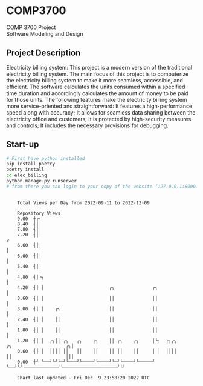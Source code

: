 # COMP3700
COMP 3700 Project  
Software Modeling and Design
## Project Description
Electricity billing system: This project is a modern version of the traditional electricity billing system. The main focus of this project is to computerize the electricity billing system to make it more seamless, accessible, and efficient. The software calculates the units consumed within a specified time duration and accordingly calculates the amount of money to be paid for those units. The following features make the electricity billing system more service-oriented and straightforward: It features a high-performance speed along with accuracy; It allows for seamless data sharing between the electricity office and customers; It is protected by high-security measures and controls; It includes the necessary provisions for debugging.

## Start-up
```bash
# First have python installed
pip install poetry
poetry install
cd elec_billing
python manage.py runserver
# from there you can login to your copy of the website (127.0.0.1:8000), default creds are admin/admin
```

```

    Total Views per Day from 2022-09-11 to 2022-12-09

    Repository Views
    9.00  ┼╭╮
    8.40  ┤││
    7.80  ┤││
    7.20  ┤││                                                                                      ╭
    6.60  ┤││                                                                                      │
    6.00  ┤││                                                                                      │
    5.40  ┤││                                                                                      │
    4.80  ┤│╰╮                                                                                     │
    4.20  ┤│ │                        ╭╮              ╭╮                                           │
    3.60  ┤│ │                        ││              ││                                           │
    3.00  ┤│ │    ╭╮                  ││              ││                                           │
    2.40  ┤│ │    ││                  ││              ││                                           │
    1.80  ┤│ │    ││                  ││              ││                                           │
    1.20  ┤│ │  ╭╮││ ╭╮   ╭╮    ╭╮    ││ ╭╮    ╭╮     │╰╮  ╭╮╭╮            ╭╮                    ╭╮│
    0.60  ┤│ │  ││││ ││   ││    ││    ││ ││    ││     │ │  ││││            ││                    │││
    0.00  ┼╯ ╰──╯╰╯╰─╯╰───╯╰────╯╰────╯╰─╯╰────╯╰─────╯ ╰──╯╰╯╰────────────╯╰────────────────────╯╰╯

    Chart last updated - Fri Dec  9 23:58:20 2022 UTC
    
```

